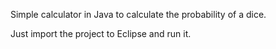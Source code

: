 Simple calculator in Java to calculate the probability of a dice.

Just import the project to Eclipse and run it.